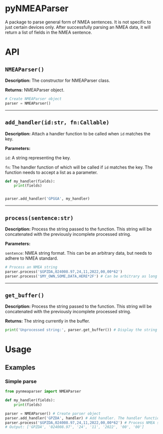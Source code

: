 # pyNMEAParser
A package to parse general form of NMEA sentences. It is not specific to just certain devices only.
After successfully parsing an NMEA data, it will return a list of fields in the NMEA sentence.

# API
## `NMEAParser()`
**Description:** The constructor for NMEAParser class.

**Returns:** NMEAParser object.

```python
# Create NMEAParser object
parser = NMEAParser()
```
---
## `add_handler(id:str, fn:Callable)`
**Description:** Attach a handler function to be called when `id` matches the key.

**Parameters:**

`id`: A string representing the key.

`fn`: The handler function of which will be called if `id` matches the key. The function needs to accept a list as a parameter.

```python
def my_handler(fields):
    print(fields)


parser.add_handler('GPGGA', my_handler)
```
---
## `process(sentence:str)`
**Description:** Process the string passed to the function. This string will be concatenated with the previously incomplete processed string.

**Parameters:**

`sentence`: NMEA string format. This can be an arbitrary data, but needs to adhere to NMEA standard.
```python
# Process an NMEA string
parser.process('$GPZDA,024008.97,24,11,2022,00,00*62')
parser.process('$MY_OWN,SOME,DATA,HERE*2F') # Can be arbitrary as long as adhering to NMEA standard.
```
---
## `get_buffer()`
**Description:** Process the string passed to the function. This string will be concatenated with the previously incomplete processed string.

**Returns:** The string currently in the buffer.

```python
print('Unprocessed string:', parser.get_buffer()) # Display the string that is still not processed.
```

# Usage
## Examples
### Simple parse

```python
from pynmeaparser import NMEAParser

def my_handler(fields):
    print(fields)

parser = NMEAParser() # Create parser object
parser.add_handler('GPZDA', handler) # Add handler. The handler function will be called if the first field contains the key.
parser.process('$GPZDA,024008.97,24,11,2022,00,00*62') # Process NMEA string here.
# Output: ['GPZDA', '024008.97', '24', '11', '2022', '00', '00']
```
